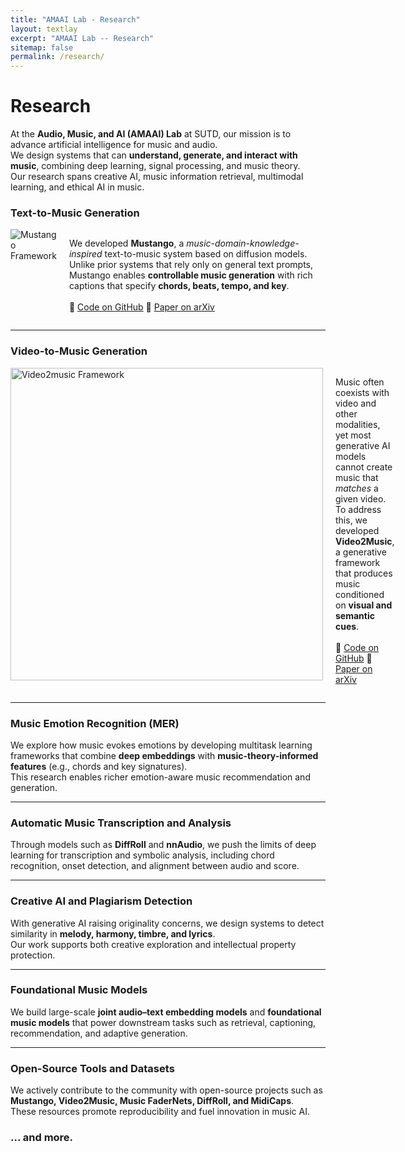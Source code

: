 ```yaml
---
title: "AMAAI Lab - Research"
layout: textlay
excerpt: "AMAAI Lab -- Research"
sitemap: false
permalink: /research/
---
```


# Research

At the **Audio, Music, and AI (AMAAI) Lab** at SUTD, our mission is to advance artificial intelligence for music and audio.  
We design systems that can **understand, generate, and interact with music**, combining deep learning, signal processing, and music theory.  
Our research spans creative AI, music information retrieval, multimodal learning, and ethical AI in music.

### Text-to-Music Generation
<div class="mustango-section" style="display: flex; align-items: flex-start; gap: 20px;">
  <div class="mustango-image">
    <img src="{{ site.url }}{{ site.baseurl }}/images/mustango.jpg" alt="Mustango Framework" />
  </div>
  <div class="mustango-text">
    <p>
      We developed <b>Mustango</b>, a <i>music-domain-knowledge-inspired</i> text-to-music system based on diffusion models.  
      Unlike prior systems that rely only on general text prompts, Mustango enables <b>controllable music generation</b> with rich captions that specify <b>chords, beats, tempo, and key</b>.
      <br><br>
      🔗 <a href="https://github.com/AMAAI-Lab/mustango" target="_blank">Code on GitHub</a>  
      🔗 <a href="https://arxiv.org/abs/2311.08355" target="_blank">Paper on arXiv</a>  
    </p>
  </div>
</div>

---

### Video-to-Music Generation
<div style="display: flex; align-items: flex-start; gap: 20px;">
 <img src="{{ site.url }}{{ site.baseurl }}/images/video2music.png" alt="Video2music Framework" width="500"/>
  <p>
   Music often coexists with video and other modalities, yet most generative AI models cannot create music that <i>matches</i> a given video.  
   To address this, we developed <b>Video2Music</b>, a generative framework that produces music conditioned on <b>visual and semantic cues</b>.
  <br><br>
   🔗 <a href="https://github.com/AMAAI-Lab/Video2Music" target="_blank">Code on GitHub</a>
   🔗 <a href="https://arxiv.org/abs/2311.00968" target="_blank">Paper on arXiv</a>  
  </p>
</div>

---

### Music Emotion Recognition (MER)
We explore how music evokes emotions by developing multitask learning frameworks that combine **deep embeddings** with **music-theory-informed features** (e.g., chords and key signatures).  
This research enables richer emotion-aware music recommendation and generation.

---

### Automatic Music Transcription and Analysis
Through models such as **DiffRoll** and **nnAudio**, we push the limits of deep learning for transcription and symbolic analysis, including chord recognition, onset detection, and alignment between audio and score.

---

### Creative AI and Plagiarism Detection
With generative AI raising originality concerns, we design systems to detect similarity in **melody, harmony, timbre, and lyrics**.  
Our work supports both creative exploration and intellectual property protection.

---

### Foundational Music Models
We build large-scale **joint audio–text embedding models** and **foundational music models** that power downstream tasks such as retrieval, captioning, recommendation, and adaptive generation.

---

### Open-Source Tools and Datasets
We actively contribute to the community with open-source projects such as **Mustango, Video2Music, Music FaderNets, DiffRoll, and MidiCaps**.  
These resources promote reproducibility and fuel innovation in music AI.

### ... and more.

<br><br>
